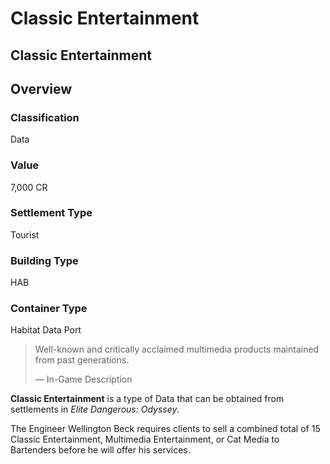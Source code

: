 # Classic Entertainment
## Classic Entertainment

## Overview

### Classification

Data

### Value

7,000 CR

### Settlement Type

Tourist

### Building Type

HAB

### Container Type

Habitat Data Port

> 
> 
> Well-known and critically acclaimed multimedia products maintained from past generations.
> 
> 
> — In-Game Description
> 

**Classic Entertainment** is a type of Data that can be obtained from settlements in *Elite Dangerous: Odyssey*.

The Engineer Wellington Beck requires clients to sell a combined total of 15 Classic Entertainment, Multimedia Entertainment, or Cat Media to Bartenders before he will offer his services.